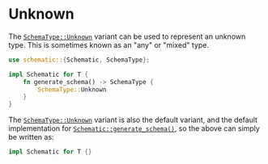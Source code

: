 # Unknown

The [`SchemaType::Unknown`][unknown] variant can be used to represent an unknown type. This is
sometimes known as an "any" or "mixed" type.

```rust
use schematic::{Schematic, SchemaType};

impl Schematic for T {
	fn generate_schema() -> SchemaType {
		SchemaType::Unknown
	}
}
```

The [`SchemaType::Unknown`][unknown] variant is also the default variant, and the default
implementation for
[`Schematic::generate_schema()`](https://docs.rs/schematic/latest/schematic/trait.Schematic.html#method.generate_schema),
so the above can simply be written as:

```rust
impl Schematic for T {}
```

[unknown]: https://docs.rs/schematic/latest/schematic/enum.SchemaType.html#variant.Unknown
